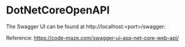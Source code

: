 # DotNetCoreOpenAPI

The Swagger UI can be found at http://localhost:<port<port>>/swagger:
  
  
  Reference: https://code-maze.com/swagger-ui-asp-net-core-web-api/


